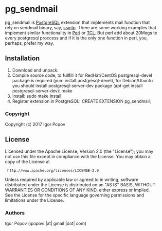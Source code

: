 # pg_sendmail

pg_sendmail is [PostgreSQL](https://www.postgresql.org/) extension that implements mail function that rely on sendmail binary, say, [ssmtp](https://packages.debian.org/stable/mail/ssmtp).
There are some working examples that implement similar functionality in [Perl](https://ora2pg.darold.net/slides/ora2pg_the_hard_way.pdf#Example%20UTIL_SMTP) or [TCL](https://github.com/captbrando/pgMail). But perl add about 20Megs to every postgresql proccess and if it is the only one function in perl, you, perhaps, prefer my way.

Installation
------------
1. Download and unpack.
2. Compile source code, to fullfill it for RedHat/CentOS postgresql-devel package is required (yum install postgresql-devel), for Debian/Ubuntu you should install postgresql-server-dev package (apt-get install postgresql-server-dev):
make
3. Install:
sudo make install
4. Register extension in PostgreSQL:
CREATE EXTENSION pg_sendmail;

### Copyright

  Copyright (c) 2017 Igor Popov

License
-------
   Licensed under the Apache License, Version 2.0 (the "License");
   you may not use this file except in compliance with the License.
   You may obtain a copy of the License at

     http://www.apache.org/licenses/LICENSE-2.0

   Unless required by applicable law or agreed to in writing, software
   distributed under the License is distributed on an "AS IS" BASIS,
   WITHOUT WARRANTIES OR CONDITIONS OF ANY KIND, either express or implied.
   See the License for the specific language governing permissions and
   limitations under the License.

### Authors

  Igor Popov
  (ipopovi |at| gmail |dot| com)
